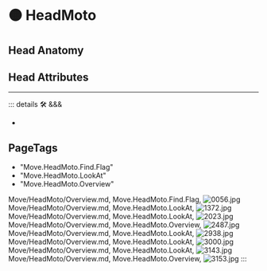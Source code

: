 
# 🟠 <move>HeadMoto</move>

## Head Anatomy

## Head Attributes

---

<!-- =================================================== -->
<!-- =================================================== -->
<!-- =================================================== -->
<!-- =================================================== -->
<!-- =================================================== -->
::: details 🛠 <dev>&&&</dev>



-



<h2>PageTags</h2>

- "Move.HeadMoto.Find.Flag"
- "Move.HeadMoto.LookAt"
- "Move.HeadMoto.Overview"

Move/HeadMoto/Overview.md, <dev>Move.HeadMoto.Find.Flag</dev>, ![0056.jpg](/PaperPhoto/0056.jpg)
Move/HeadMoto/Overview.md, <dev>Move.HeadMoto.LookAt</dev>, ![1372.jpg](/PaperPhoto/1372.jpg)
Move/HeadMoto/Overview.md, <dev>Move.HeadMoto.LookAt</dev>, ![2023.jpg](/PaperPhoto/2023.jpg)
Move/HeadMoto/Overview.md, <dev>Move.HeadMoto.Overview</dev>, ![2487.jpg](/PaperPhoto/2487.jpg)
Move/HeadMoto/Overview.md, <dev>Move.HeadMoto.LookAt</dev>, ![2938.jpg](/PaperPhoto/2938.jpg)
Move/HeadMoto/Overview.md, <dev>Move.HeadMoto.LookAt</dev>, ![3000.jpg](/PaperPhoto/3000.jpg)
Move/HeadMoto/Overview.md, <dev>Move.HeadMoto.LookAt</dev>, ![3143.jpg](/PaperPhoto/3143.jpg)
Move/HeadMoto/Overview.md, <dev>Move.HeadMoto.Overview</dev>, ![3153.jpg](/PaperPhoto/3153.jpg)
:::
